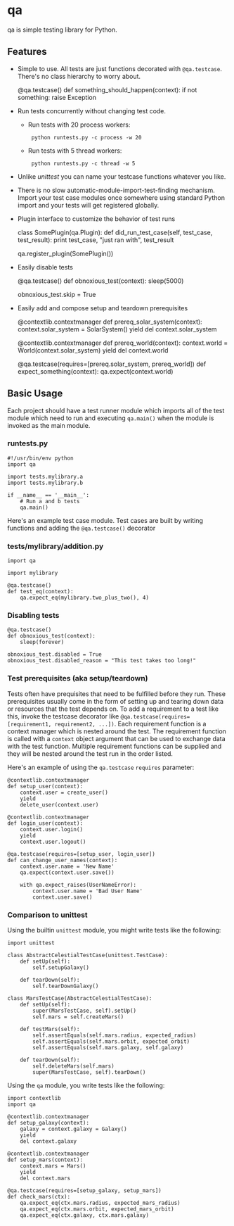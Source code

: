 # qa

qa is simple testing library for Python.

## Features

   * Simple to use.  All tests are just functions decorated with `@qa.testcase`.  There's no class hierarchy to worry about.

        @qa.testcase()
        def something_should_happen(context):
            if not something:
                raise Exception

   * Run tests concurrently without changing test code.
     * Run tests with 20 process workers:

            python runtests.py -c process -w 20

     * Run tests with 5 thread workers:

            python runtests.py -c thread -w 5

   * Unlike *unittest* you can name your testcase functions whatever you like.
   * There is no slow automatic-module-import-test-finding mechanism.  Import your test case modules once somewhere using standard Python import and your tests will get registered globally.
   * Plugin interface to customize the behavior of test runs

        class SomePlugin(qa.Plugin):
            def did_run_test_case(self, test_case, test_result):
                print test_case, "just ran with", test_result

        qa.register_plugin(SomePlugin())

   * Easily disable tests

        @qa.testcase()
        def obnoxious_test(context):
            sleep(5000)

        obnoxious_test.skip = True

   * Easily add and compose setup and teardown prerequisites

        @contextlib.contextmanager
        def prereq_solar_system(context):
            context.solar_system = SolarSystem()
            yield
            del context.solar_system

        @contextlib.contextmanager
        def prereq_world(context):
            context.world = World(context.solar_system)
            yield
            del context.world

        @qa.testcase(requires=[prereq.solar_system, prereq_world])
        def expect_something(context):
            qa.expect(context.world)

## Basic Usage

Each project should have a test runner module which imports all of the test module which need to run and executing `qa.main()` when the module is invoked as the main module.

### runtests.py 

    #!/usr/bin/env python
    import qa

    import tests.mylibrary.a
    import tests.mylibrary.b

    if __name__ == '__main__':
        # Run a and b tests
        qa.main()

Here's an example test case module.  Test cases are built by writing functions and adding the `@qa.testcase()` decorator 

### tests/mylibrary/addition.py

    import qa

    import mylibrary

    @qa.testcase()
    def test_eq(context):
        qa.expect_eq(mylibrary.two_plus_two(), 4)
 
### Disabling tests

    @qa.testcase()
    def obnoxious_test(context):
        sleep(forever)

    obnoxious_test.disabled = True
    obnoxious_test.disabled_reason = "This test takes too long!"

### Test prerequisites (aka setup/teardown)

Tests often have prequisites that need to be fulfilled before they run.  These prerequisites usually come in the form of setting up and tearing down data or resources that the test depends on.  To add a requirement to a test like this, invoke the testcase decorator like `@qa.testcase(requires=[requirement1, requirement2, ...])`.  Each requirement function is a context manager which is nested around the test.  The requirement function is called with a `context` object argument that can be used to exchange data with the test function.  Multiple requirement functions can be supplied and they will be nested around the test run in the order listed. 

Here's an example of using the `qa.testcase` `requires` parameter:

    @contextlib.contextmanager
    def setup_user(context):
        context.user = create_user()
        yield
        delete_user(context.user)

    @contextlib.contextmanager
    def login_user(context):
        context.user.login()
        yield
        context.user.logout()

    @qa.testcase(requires=[setup_user, login_user])
    def can_change_user_names(context):
        context.user.name = 'New Name'
        qa.expect(context.user.save())

        with qa.expect_raises(UserNameError):
            context.user.name = 'Bad User Name'
            context.user.save()

### Comparison to unittest

Using the builtin `unittest` module, you might write tests like the following:

    import unittest

    class AbstractCelestialTestCase(unittest.TestCase):
        def setUp(self):
            self.setupGalaxy()

        def tearDown(self):
            self.tearDownGalaxy()

    class MarsTestCase(AbstractCelestialTestCase):
        def setUp(self):
            super(MarsTestCase, self).setUp()
            self.mars = self.createMars()

        def testMars(self):
            self.assertEquals(self.mars.radius, expected_radius)
            self.assertEquals(self.mars.orbit, expected_orbit)
            self.assertEquals(self.mars.galaxy, self.galaxy)
 
        def tearDown(self):
            self.deleteMars(self.mars)
            super(MarsTestCase, self).tearDown()

Using the `qa` module, you write tests like the following:

    import contextlib
    import qa

    @contextlib.contextmanager
    def setup_galaxy(context):
        galaxy = context.galaxy = Galaxy()
        yield
        del context.galaxy

    @contextlib.contextmanager
    def setup_mars(context):
        context.mars = Mars()
        yield
        del context.mars

    @qa.testcase(requires=[setup_galaxy, setup_mars])
    def check_mars(ctx):
        qa.expect_eq(ctx.mars.radius, expected_mars_radius)
        qa.expect_eq(ctx.mars.orbit, expected_mars_orbit)
        qa.expect_eq(ctx.galaxy, ctx.mars.galaxy)

